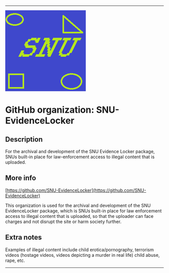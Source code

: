 
***

![SNU_blue_and_gold_legacy_icon.png failed to load. The file may be missing or corrupt. Check the file path for errors first.](/AdditionalInfo/1/SNU-EvidenceLocker/SNU_blue_and_gold_legacy_icon.png)

# GitHub organization: SNU-EvidenceLocker

## Description

For the archival and development of the SNU Evidence Locker package, SNUs built-in place for law-enforcement access to illegal content that is uploaded.

## More info

[https://github.com/SNU-EvidenceLocker](https://github.com/SNU-EvidenceLocker)

This organization is used for the archival and development of the SNU EvidenceLocker package, which is SNUs built-in place for law enforcement access to illegal content that is uploaded, so that the uploader can face charges and not disrupt the site or harm society further.

## Extra notes

Examples of illegal content include child erotica/pornography, terrorism videos (hostage videos, videos depicting a murder in real life) child abuse, rape, etc.

***
